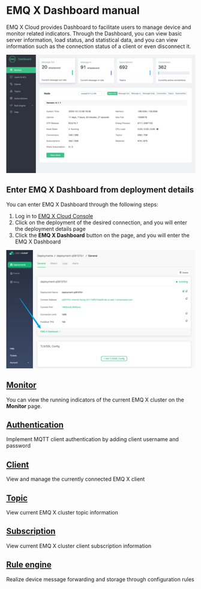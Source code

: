 # EMQ X Dashboard manual

EMQ X Cloud provides Dashboard to facilitate users to manage device and monitor related indicators. Through the Dashboard, you can view basic server information, load status, and statistical data, and you can view information such as the connection status of a client or even disconnect it.

![dashboard](./_assets/dashboard.png)



## Enter EMQ X Dashboard from deployment details

You can enter EMQ X Dashboard through the following steps:

1. Log in to [EMQ X Cloud Console](https://cloud.emqx.io/console/)
2. Click on the deployment of the desired connection, and you will enter the deployment details page
3. Click the **EMQ X Dashboard** button on the page, and you will enter the EMQ X Dashboard

![dashboard](./_assets/into_dashboard.png)




## [Monitor](./monitor.md)

You can view the running indicators of the current EMQ X cluster on the **Monitor** page.

## [Authentication](./users_and_acl.md)

Implement MQTT client authentication by adding client username and password



## [Client](./client.md)

View and manage the currently connected EMQ X client

## [Topic](./topic.md)

View current EMQ X cluster topic information



## [Subscription](./subscribe.md)

View current EMQ X cluster client subscription information



## [Rule engine](./rule_engine/README.md)

Realize device message forwarding and storage through configuration rules